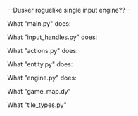 --Dusker roguelike single input engine??--

What "main.py" does:

What "input_handles.py" does:

What "actions.py" does:

What "entity.py" does:

What "engine.py" does:

What "game_map.dy"

What "tile_types.py"